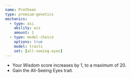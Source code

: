 ```yaml
---
name: Prothean
type: premium-genetics
mechanics:
  - type: asi
    ability: wis
    amount: 1
  - type: model-choice
    options: true
    model: traits
    set: [all-seeing-eyes]
---
```

- Your Wisdom score increases by 1, to a maximum of 20.
- Gain the All-Seeing Eyes trait.

